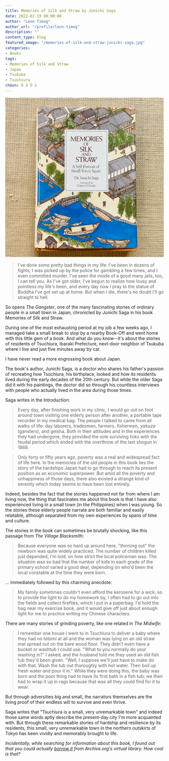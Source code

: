 ```yaml
---
title: Memories of Silk and Straw by Junichi Saga
date: 2022-02-19 00:00:00
author: "Leon Timog"
author_url: "/profile/leon-timog"
description: ""
content_type: blog
featured_image: "/memories-of-silk-and-straw-junichi-saga.jpg"
categories:
- Books
tags:
- Memories of Silk and Straw
- Japan
- Tsukuba
- Tsuchiura
chōon: Ō ō Ū ū
---
```

![Memories of Silk and Straw by Junichi Saga](memories-of-silk-and-straw-junichi-saga.jpg)

>I've done some pretty bad things in my life: I've been in dozens of fights, I was picked up by the police for gambling a few times, and I even committed murder. I've seen the inside of a good many jails, too, I can tell you. As I've got older, I've begun to realize how lousy and pointless my life's been, and every day now I pray to the statue of Buddha I've got set up at home. But when I die, there's no doubt I'll go straight to hell.

So opens *The Gangster*, one of the many fascinating stories of ordinary people in a small town in Japan, chronicled by Junichi Saga in his book Memories of Silk and Straw.

During one of the most exhausting period at my job a few weeks ago, I managed take a small break to stop by a nearby Book-Off and went home with this little gem of a book. And what do you know--it's about the stories of residents of Tsuchiura, Ibaraki Prefecture, next-door neighbor of Tsukuba where I live and just five minutes away by car.

I have never read a more engrossing book about Japan.

The book's author, Junichi Saga, is a doctor who shares his father's passion of recreating how Tsuchiura, his birthplace, looked and how its residents lived during the early decades of the 20th century. But while the older Saga did it with his paintings, the doctor did so through his countless interviews with people who actually lived in the area during those times.

Saga writes in the Introduction:

>Every day, after finishing work in my clinic, I would go out on foot around town visiting one elderly person after another, a portable tape recorder in my medical bag. The people I talked to came from all walks of life: day laborers, tradesmen, farmers, fishermen, *yakuza* (gansters), and geisha. Both in their attitudes and in the experiences they had undergone, they provided the sole surviving links with the feudal period which ended with the overthrow of the last shogun in 1868.

>Only forty or fifty years ago, poverty was a real and widespread fact of life here. In the memories of the old people in this book lies the story of the hardships Japan had to go through to reach its present position as an economic superpower. But amid all the poverty and unhappiness of those days, there also existed a strange kind of serenity which today seems to have been lost entirely.

Indeed, besides the fact that the stories happened not far from where I am living now, the thing that fascinates me about this book is that I have also experienced living in a small town (in the Philippines) when I was young. So the stories these elderly people narrate are both familiar and easily relatable, although separated from my own experiences by spans of time and culture.

The stories in the book can sometimes be brutally shocking, like this passage from *The Village Blacksmith*:

>Because everyone was so hard up around here, "thinning out" the newborn was quite widely practiced. The number of children killed just depended, I'm told, on how strict the local policeman was. The situation was so bad that the number of kids in each grade of the primary school varied a good deal, depending on who'd been the local constable at the time they were born.

... immediately followed by this charming anecdote:

>My family sometimes couldn't even afford the kerosene for a wick; so to provide the light to do my homework by, I often had to go out into the fields and collect fireflies, which I put in a paperbag. I'd hold the bag near my exercise book, and it would give off just about enough light for me to practice writing my Chinese characters.

There are many stories of grinding poverty, like one related in *The Midwife*:

>I remember one house I went to in Tsuchiura to deliver a baby where they had no *tatami* at all and the woman was lying on an old straw mat spread out on the bare wood floor. They didn't even have a bucket or washtub I could use. "What to you normally do your washing in?" I asked, and the husband told me they used an old fish tub they'd been given. "Well, I suppose we'll just have to make do with that. Wash the tub out thoroughly with hot water. Then boil up fresh water and pour it in." While they were doing this, the baby was born and the poor thing had to have its first bath in a fish tub; we then had to wrap it up in rags because that was all they could find for it to wear.

But through adversities big and small, the narrators themselves are the living proof of their endless will to survive and even thrive.

Saga writes that "Tsuchiura is a small, very unremarkable town" and indeed those same words aptly describe the present-day city I'm more acquainted with. But through these remarkable stories of hardship and resilience by its residents, this small, very unremarkable town in the northern outskirts of Tokyo has been vividly and memorably brought to life.

*Incidentally, while searching for information about this book, I found out that you could actually [borrow it](https://archive.org/details/memoriesofsilkst0000saga/) from Archive.org's virtual library. How cool is that?*